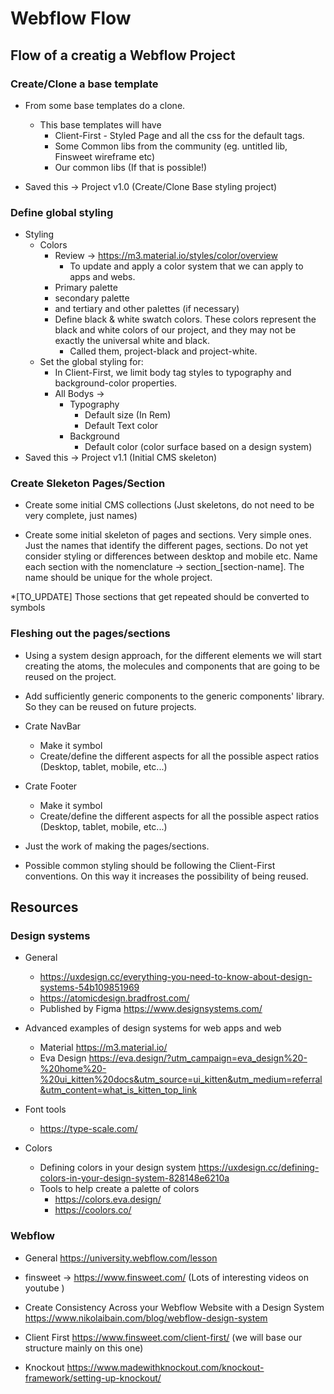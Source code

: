 
# Webflow Flow

## Flow of a creatig a Webflow Project

### Create/Clone a base template

* From some base templates do a clone.
  * This base templates will have
    * Client-First - Styled Page and all the css for the default tags.
    * Some Common libs from the community (eg. untitled lib, Finsweet wireframe etc)
    * Our common libs (If that is possible!)

* Saved this -> Project v1.0 (Create/Clone Base styling project)

### Define global styling

* Styling
  * Colors
    * Review -> https://m3.material.io/styles/color/overview
      * To update and apply a color system that we can apply to apps and webs.
    * Primary palette
    * secondary palette
    * and tertiary and other palettes (if necessary)
    * Define black & white swatch colors. These colors represent the black and white colors of our project, and they may not be exactly the universal white and black. 
      * Called them, project-black and project-white.
  * Set the global styling for:
    * In Client-First, we limit body tag styles to typography and background-color properties.
    * All Bodys -> 
      * Typography
        * Default size (In Rem) 
        * Default Text color
      * Background
        * Default color (color surface based on a design system)
* Saved this -> Project v1.1 (Initial CMS skeleton)

### Create Sleketon Pages/Section

* Create some initial CMS collections (Just skeletons, do not need to be very complete, just names)

* Create some initial skeleton of pages and sections. Very simple ones. Just the names that identify the different pages, sections. Do not yet consider styling or differences between desktop and mobile etc.
Name each section with the nomenclature -> section_[section-name]. The name should be unique for the whole project.

*[TO_UPDATE] Those sections that get repeated should be converted to symbols

### Fleshing out the pages/sections

* Using a system design approach, for the different elements we will start creating the atoms, the molecules and components that are going to be reused on the project.
* Add sufficiently generic components to the generic components' library. So they can be reused on future projects.

* Crate NavBar 
  * Make it symbol
  * Create/define the different aspects for all the possible aspect ratios (Desktop, tablet, mobile, etc...)

* Crate Footer 
  * Make it symbol
  * Create/define the different aspects for all the possible aspect ratios (Desktop, tablet, mobile, etc...)

* Just the work of making the pages/sections. 
* Possible common styling should be following the Client-First conventions. On this way it increases the possibility of being reused.



## Resources

### Design systems

* General
  * <https://uxdesign.cc/everything-you-need-to-know-about-design-systems-54b109851969>
  * <https://atomicdesign.bradfrost.com/>
  * Published by Figma <https://www.designsystems.com/>

* Advanced examples of design systems for web apps and web
  * Material <https://m3.material.io/>
  * Eva Design <https://eva.design/?utm_campaign=eva_design%20-%20home%20-%20ui_kitten%20docs&utm_source=ui_kitten&utm_medium=referral&utm_content=what_is_kitten_top_link>

* Font tools
  * https://type-scale.com/ 

* Colors
  * Defining colors in your design system <https://uxdesign.cc/defining-colors-in-your-design-system-828148e6210a>
  * Tools to help create a palette of colors
    * <https://colors.eva.design/>
    * <https://coolors.co/>

### Webflow

* General <https://university.webflow.com/lesson>
* finsweet -> <https://www.finsweet.com/> (Lots of interesting videos on youtube )

* Create Consistency Across your Webflow Website with a Design System <https://www.nikolaibain.com/blog/webflow-design-system>

* Client First <https://www.finsweet.com/client-first/> (we will base our structure mainly on this one)
* Knockout <https://www.madewithknockout.com/knockout-framework/setting-up-knockout/>

